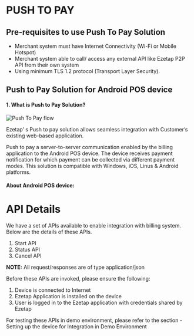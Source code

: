 # PUSH TO PAY

## Pre-requisites to use Push To Pay Solution
- Merchant system must have Internet Connectivity (Wi-Fi or Mobile Hotspot)
- Merchant system able to call/ access any external API like Ezetap P2P API from their
own system
- Using minimum TLS 1.2 protocol (Transport Layer Security).
<!-- - For more details refer to attached pdf (PCI_SSC Migrating) link. -->

## Push to Pay Solution for Android POS device

#### 1. What is Push to Pay Solution?

![Push To Pay flow](/images/flow.png "Push To Pay flow")

Ezetap’ s Push to pay solution allows seamless integration with Customer’s existing web-based application.

Push to pay a server-to-server communication enabled by the billing application to the Android POS device. The device receives payment notification for which payment can be collected via different payment modes. This solution is compatible with Windows, iOS, Linus & Android platforms.

#### About Android POS device:

# API Details
We have a set of APIs available to enable integration with billing system. Below are the details of these APIs.

1. Start API
2. Status API
3. Cancel API

**NOTE:** All request/responses are of type application/json

Before these APIs are invoked, please ensure the following:

1. Device is connected to Internet
2. Ezetap Application is installed on the device
3. User is logged in to the Ezetap application with credentials shared by Ezetap

For testing these APIs in demo environment, please refer to the section - Setting up the device for Integration in Demo Environment